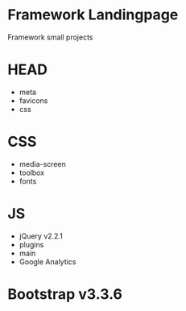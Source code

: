 # Framework Landingpage
Framework small projects

# HEAD
* meta
* favicons
* css

# CSS
* media-screen
* toolbox
* fonts

# JS
* jQuery v2.2.1
* plugins
* main
* Google Analytics

# Bootstrap v3.3.6
